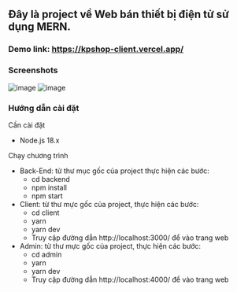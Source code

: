 ## Đây là project về Web bán thiết bị điện tử sử dụng  MERN.
### Demo link: https://kpshop-client.vercel.app/

### Screenshots
![image](https://github.com/phupro123/KPShop/assets/93069115/bd371157-0505-4c12-b29d-32b7d971e298)
![image](https://github.com/phupro123/KPShop/assets/93069115/9b4fc6d3-6cd2-4d5c-b784-011e09c6714c)

### Hướng dẫn cài đặt
Cần cài đặt
 - Node.js 18.x

Chạy chương trình
+ Back-End: từ thư mục gốc của project thực hiện các bước:
  + cd backend
  +	npm install
  +	npm start
+ Client: từ thư mực gốc của project, thực hiện các bước:
  +	cd client
  +	yarn
  +	yarn dev
  +	Truy cập đường dẫn http://localhost:3000/ để vào trang web
+ Admin: từ thư mực gốc của project, thực hiện các bước:
  +	cd admin
  +	yarn
  +	yarn dev
  +	Truy cập đường dẫn http://localhost:4000/ để vào trang web
